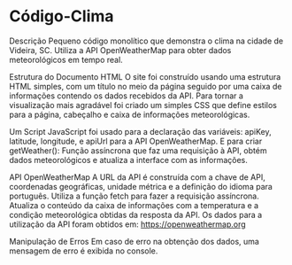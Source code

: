 # Código-Clima

Descrição
Pequeno código monolítico que demonstra o clima na cidade de Videira, SC. Utiliza a API OpenWeatherMap para obter dados meteorológicos em tempo real.

Estrutura do Documento HTML
O site foi construído usando uma estrutura HTML simples, com um título no meio da página seguido por uma caixa de informações contendo os dados recebidos da API. Para tornar a visualização mais agradável foi criado um simples CSS que define estilos para a página, cabeçalho e caixa de informações meteorológicas.

Um Script JavaScript foi usado para a declaração das variáveis: apiKey, latitude, longitude, e apiUrl para a API OpenWeatherMap. E para criar getWeather(): Função assíncrona que faz uma requisição à API, obtém dados meteorológicos e atualiza a interface com as informações.

API OpenWeatherMap
A URL da API é construída com a chave de API, coordenadas geográficas, unidade métrica e a definição do idioma para português.
Utiliza a função fetch para fazer a requisição assíncrona.
Atualiza o conteúdo da caixa de informações com a temperatura e a condição meteorológica obtidas da resposta da API.
Os dados para a utilização da API foram obtidos em: https://openweathermap.org

Manipulação de Erros
Em caso de erro na obtenção dos dados, uma mensagem de erro é exibida no console.
